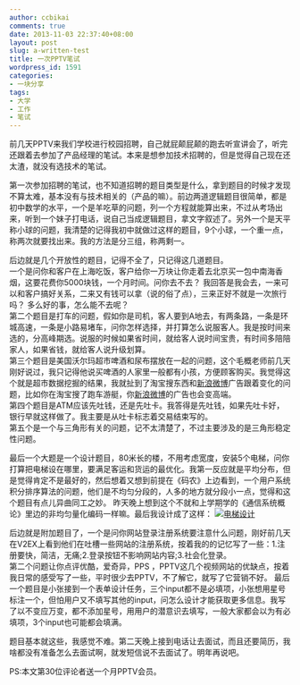 ```yaml
---
author: ccbikai
comments: true
date: 2013-11-03 22:37:40+08:00
layout: post
slug: a-written-test
title: 一次PPTV笔试
wordpress_id: 1591
categories:
- 一块分享
tags:
- 大学
- 工作
- 笔试
---
```

前几天PPTV来我们学校进行校园招聘，自己就屁颠屁颠的跑去听宣讲会了，听完还跟着去参加了产品经理的笔试。本来是想参加技术招聘的，但是觉得自己现在还太渣，就没有选技术的笔试。
<!-- more -->

第一次参加招聘的笔试，也不知道招聘的题目类型是什么，拿到题目的时候才发现不算太难，基本没有与技术相关的（产品的嘛）。前边两道逻辑题目很简单，都是初中数学的水平，一个是羊吃草的问题，列一个方程就能算出来，不过从考场出来，听到一个妹子打电话，说自己当成逻辑题目，拿文字叙述了。另外一个是天平称小球的问题，我清楚的记得我初中就做过这样的题目，9个小球，一个重一点，称两次就要找出来。我的方法是分三组，称两剩一。

后边就是几个开放性的题目，记得不全了，只记得这几道题目。  
一个是问你和客户在上海吃饭，客户给你一万块让你走着去北京买一包中南海香烟，这要花费你5000块钱，一个月时间。问你去不去？ 我回答是我会去，一来可以和客户搞好关系，二来又有钱可以拿（说的俗了点），三来正好不就是一次旅行吗？ 多么好的事，怎么能不去呢？  
第二个题目是打车的问题，假如你是司机，客人要到A地去，有两条路，一条是环城高速，一条是小路易堵车，问你怎样选择，并打算怎么说服客人。我是按时间来选的，分高峰期选。说服的时候如果省时间，就给客人说时间宝贵，有时间多陪陪家人，如果省钱，就给客人说升级划算。  
第三个题目是美国沃尔玛超市啤酒和尿布摆放在一起的问题，这个毛概老师前几天刚好说过，我只记得他说买啤酒的人家里一般都有小孩，方便顾客购买。我觉得这个就是超市数据挖掘的结果，我就扯到了淘宝搜东西和[新浪微博](http://weibo.com/ccbikai)广告跟着变化的问题，比如你在淘宝搜了跑车游艇，你[新浪微博](http://weibo.com/ccbikai)的广告也会变高端。  
第四个题目是ATM应该先吐钱，还是先吐卡。我答得是先吐钱，如果先吐卡好，银行早就这样做了。我主要是从吐卡标志着交易结束写的。  
第五个是一个与三角形有关的问题，记不太清楚了，不过主要涉及的是三角形稳定性问题。

最后一个大题是一个设计题目，80米长的楼，不用考虑宽度，安装5个电梯，问你打算把电梯设在哪里，要满足客运和货运的最优化。我第一反应就是平均分布，但是觉得肯定不是最好的，然后想着又想到前提在《码农》上边看到，一个用户系统积分排序算法的问题，他们是不均匀分段的，人多的地方就分段小一点，觉得和这个题目有点儿异曲同工之妙。 昨天晚上想到这个不就和上学期学的《通信系统概论》里边的非均匀量化编码一样嘛。最后我设计成了这样：
[![电梯设计](http://ww4.sinaimg.cn/large/4eda25f5gw1eajrkz4dnvj206o050jr7.jpg)](http://ww4.sinaimg.cn/large/4eda25f5gw1eajrkz4dnvj206o050jr7.jpg)

后边就是附加题目了，一个是问你网站登录注册系统要注意什么问题，刚好前几天在V2EX上看到他们在吐槽一些网站的注册系统，按着我的的记忆写了一些：1.注册要快，简洁，无痛;2.登录按钮不影响网站内容;3.社会化登录。  
第二个问题让你点评优酷，爱奇异，PPS ，PPTV这几个视频网站的优缺点，按着我日常的感受写了一些，平时很少去PPTV，不了解它，就写了它营销不好。
最后一个题目是小张接到一个表单设计任务，三个input都不是必填项，小张想用星号标注一个，但怕用户又不填写其他的input，问怎么设计才能获取更多信息。我写了以不变应万变，都不添加星号，用用户的潜意识去填写，一般大家都会以为有必填项，3个input也可能都会填满。

题目基本就这些，我感觉不难。第二天晚上接到电话让去面试，而且还要简历，我啥都没有准备怎么去面试啊，就发短信说不去面试了。明年再说吧。

PS:本文第30位评论者送一个月PPTV会员。
